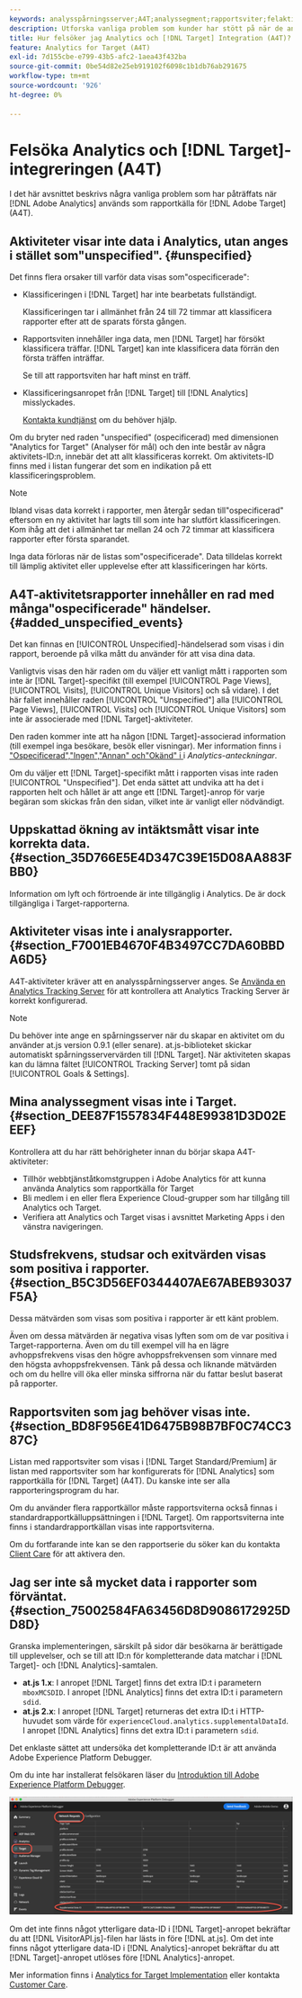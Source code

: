 ```yaml
---
keywords: analysspårningsserver;A4T;analyssegment;rapportsviter;felaktiga data;överblivna;gjorde;VisitorAPI.js;mboxMCSDID;phantom;ospecificerad
description: Utforska vanliga problem som kunder har stött på när de använder Analytics för  [!DNL Target] (A4T).
title: Hur felsöker jag Analytics och [!DNL Target] Integration (A4T)?
feature: Analytics for Target (A4T)
exl-id: 7d155cbe-e799-43b5-afc2-1aea43f432ba
source-git-commit: 0be54d82e25eb919102f6098c1b1db76ab291675
workflow-type: tm+mt
source-wordcount: '926'
ht-degree: 0%

---
```


# Felsöka Analytics och [!DNL Target]-integreringen (A4T)

I det här avsnittet beskrivs några vanliga problem som har påträffats när [!DNL Adobe Analytics] används som rapportkälla för [!DNL Adobe Target] (A4T).

## Aktiviteter visar inte data i Analytics, utan anges i stället som&quot;unspecified&quot;. {#unspecified}

Det finns flera orsaker till varför data visas som&quot;ospecificerade&quot;:

* Klassificeringen i [!DNL Target] har inte bearbetats fullständigt.

  Klassificeringen tar i allmänhet från 24 till 72 timmar att klassificera rapporter efter att de sparats första gången.

* Rapportsviten innehåller inga data, men [!DNL Target] har försökt klassificera träffar. [!DNL Target] kan inte klassificera data förrän den första träffen inträffar.

  Se till att rapportsviten har haft minst en träff.

* Klassificeringsanropet från [!DNL Target] till [!DNL Analytics] misslyckades.

  [Kontakta kundtjänst](/help/main/cmp-resources-and-contact-information.md#reference_ACA3391A00EF467B87930A450050077C) om du behöver hjälp.

Om du bryter ned raden &quot;unspecified&quot; (ospecificerad) med dimensionen &quot;Analytics for Target&quot; (Analyser för mål) och den inte består av några aktivitets-ID:n, innebär det att allt klassificeras korrekt. Om aktivitets-ID finns med i listan fungerar det som en indikation på ett klassificeringsproblem.

>[!NOTE]
>
>Ibland visas data korrekt i rapporter, men återgår sedan till&quot;ospecificerad&quot; eftersom en ny aktivitet har lagts till som inte har slutfört klassificeringen. Kom ihåg att det i allmänhet tar mellan 24 och 72 timmar att klassificera rapporter efter första sparandet.
>
>Inga data förloras när de listas som&quot;ospecificerade&quot;. Data tilldelas korrekt till lämplig aktivitet eller upplevelse efter att klassificeringen har körts.

## A4T-aktivitetsrapporter innehåller en rad med många&quot;ospecificerade&quot; händelser. {#added_unspecified_events}

Det kan finnas en [!UICONTROL Unspecified]-händelserad som visas i din rapport, beroende på vilka mått du använder för att visa dina data.

Vanligtvis visas den här raden om du väljer ett vanligt mått i rapporten som inte är [!DNL Target]-specifikt (till exempel [!UICONTROL Page Views], [!UICONTROL Visits], [!UICONTROL Unique Visitors] och så vidare). I det här fallet innehåller raden [!UICONTROL "Unspecified"] alla [!UICONTROL Page Views], [!UICONTROL Visits] och [!UICONTROL Unique Visitors] som inte är associerade med [!DNL Target]-aktiviteter.

Den raden kommer inte att ha någon [!DNL Target]-associerad information (till exempel inga besökare, besök eller visningar). Mer information finns i [&quot;Ospecificerad&quot;,&quot;Ingen&quot;,&quot;Annan&quot; och&quot;Okänd&quot; i ](https://experienceleague.adobe.com/docs/analytics/technotes/unspecified.html?lang=sv-SE) i *Analytics-anteckningar*.

Om du väljer ett [!DNL Target]-specifikt mått i rapporten visas inte raden [!UICONTROL "Unspecified"]. Det enda sättet att undvika att ha det i rapporten helt och hållet är att ange ett [!DNL Target]-anrop för varje begäran som skickas från den sidan, vilket inte är vanligt eller nödvändigt.

## Uppskattad ökning av intäktsmått visar inte korrekta data. {#section_35D766E5E4D347C39E15D08AA883FBB0}

Information om lyft och förtroende är inte tillgänglig i Analytics. De är dock tillgängliga i Target-rapporterna.

## Aktiviteter visas inte i analysrapporter. {#section_F7001EB4670F4B3497CC7DA60BBDA6D5}

A4T-aktiviteter kräver att en analysspårningsserver anges. Se [Använda en Analytics Tracking Server](/help/main/c-integrating-target-with-mac/a4t/analytics-tracking-server.md#task_72077BA7E93C4A65A715A18F32228823) för att kontrollera att Analytics Tracking Server är korrekt konfigurerad.

>[!NOTE]
>
>Du behöver inte ange en spårningsserver när du skapar en aktivitet om du använder at.js version 0.9.1 (eller senare). at.js-biblioteket skickar automatiskt spårningsservervärden till [!DNL Target]. När aktiviteten skapas kan du lämna fältet [!UICONTROL Tracking Server] tomt på sidan [!UICONTROL Goals & Settings].

## Mina analyssegment visas inte i Target. {#section_DEE87F1557834F448E99381D3D02EEEF}

Kontrollera att du har rätt behörigheter innan du börjar skapa A4T-aktiviteter:

* Tillhör webbtjänståtkomstgruppen i Adobe Analytics för att kunna använda Analytics som rapportkälla för Target
* Bli medlem i en eller flera Experience Cloud-grupper som har tillgång till Analytics och Target.
* Verifiera att Analytics och Target visas i avsnittet Marketing Apps i den vänstra navigeringen.

## Studsfrekvens, studsar och exitvärden visas som positiva i rapporter. {#section_B5C3D56EF0344407AE67ABEB93037F5A}

Dessa mätvärden som visas som positiva i rapporter är ett känt problem.

Även om dessa mätvärden är negativa visas lyften som om de var positiva i Target-rapporterna. Även om du till exempel vill ha en lägre avhoppsfrekvens visas den högre avhoppsfrekvensen som vinnare med den högsta avhoppsfrekvensen. Tänk på dessa och liknande mätvärden och om du hellre vill öka eller minska siffrorna när du fattar beslut baserat på rapporter.

## Rapportsviten som jag behöver visas inte. {#section_BD8F956E41D6475B98B7BF0C74CC387C}

Listan med rapportsviter som visas i [!DNL Target Standard/Premium] är listan med rapportsviter som har konfigurerats för [!DNL Analytics] som rapportkälla för [!DNL Target] (A4T). Du kanske inte ser alla rapporteringsprogram du har.

Om du använder flera rapportkällor måste rapportsviterna också finnas i standardrapportkälluppsättningen i [!DNL Target]. Om rapportsviterna inte finns i standardrapportkällan visas inte rapportsviterna.

Om du fortfarande inte kan se den rapportserie du söker kan du kontakta [Client Care](/help/main/cmp-resources-and-contact-information.md#reference_ACA3391A00EF467B87930A450050077C) för att aktivera den.

## Jag ser inte så mycket data i rapporter som förväntat. {#section_75002584FA63456D8D9086172925DD8D}

Granska implementeringen, särskilt på sidor där besökarna är berättigade till upplevelser, och se till att ID:n för kompletterande data matchar i [!DNL Target]- och [!DNL Analytics]-samtalen.

* **at.js 1.x**: I anropet [!DNL Target] finns det extra ID:t i parametern `mboxMCSDID`. I anropet [!DNL Analytics] finns det extra ID:t i parametern `sdid`.
* **at.js 2.x**: I anropet [!DNL Target] returneras det extra ID:t i HTTP-huvudet som värde för `experienceCloud.analytics.supplementalDataId`. I anropet [!DNL Analytics] finns det extra ID:t i parametern `sdid`.

Det enklaste sättet att undersöka det kompletterande ID:t är att använda Adobe Experience Platform Debugger.

Om du inte har installerat felsökaren läser du [Introduktion till Adobe Experience Platform Debugger](https://experienceleague.adobe.com/docs/platform-learn/tutorials/data-ingestion/web-sdk/introduction-to-the-experience-platform-debugger.html?lang=sv-SE).

![Felsökning](/help/main/c-integrating-target-with-mac/a4t/assets/debugger.png)

Om det inte finns något ytterligare data-ID i [!DNL Target]-anropet bekräftar du att [!DNL VisitorAPI.js]-filen har lästs in före [!DNL at.js]. Om det inte finns något ytterligare data-ID i [!DNL Analytics]-anropet bekräftar du att [!DNL Target]-anropet utlöses före [!DNL Analytics]-anropet.

Mer information finns i [Analytics for Target Implementation](/help/main/c-integrating-target-with-mac/a4t/a4timplementation.md#concept_CE78750AC2A4487D8ACD9369B3EAC85A) eller kontakta [Customer Care](/help/main/cmp-resources-and-contact-information.md#reference_ACA3391A00EF467B87930A450050077C).
